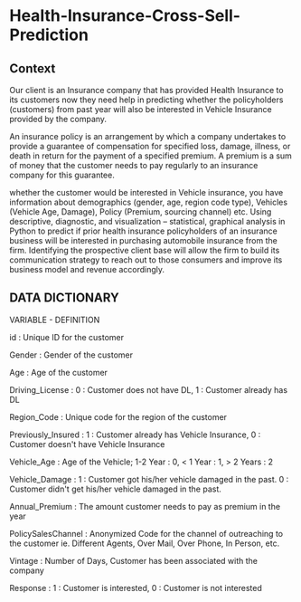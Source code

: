 # Health-Insurance-Cross-Sell-Prediction
## Context
Our client is an Insurance company that has provided Health Insurance to its customers now they need help in predicting whether the policyholders (customers) from past year will also be interested in Vehicle Insurance provided by the company.

An insurance policy is an arrangement by which a company undertakes to provide a guarantee of compensation for specified loss, damage, illness, or death in return for the payment of a specified premium. A premium is a sum of money that the customer needs to pay regularly to an insurance company for this guarantee.

whether the customer would be interested in Vehicle insurance, you have information about demographics (gender, age, region code type), Vehicles (Vehicle Age, Damage), Policy (Premium, sourcing channel) etc.
Using descriptive, diagnostic, and visualization – statistical, graphical analysis in Python to predict if prior health insurance policyholders of an insurance business will be interested in purchasing automobile insurance from the firm. 
Identifying the prospective client base will allow the firm to build its communication strategy to reach out to those consumers and improve its business model and revenue accordingly.

## DATA DICTIONARY
VARIABLE - DEFINITION

id : Unique ID for the customer

Gender : Gender of the customer

Age : Age of the customer

Driving_License : 0 : Customer does not have DL, 1 : Customer already has DL

Region_Code : Unique code for the region of the customer

Previously_Insured : 1 : Customer already has Vehicle Insurance, 0 : Customer doesn't have Vehicle Insurance

Vehicle_Age : Age of the Vehicle; 1-2 Year : 0, < 1 Year : 1, > 2 Years : 2

Vehicle_Damage : 1 : Customer got his/her vehicle damaged in the past. 0 : Customer didn't get his/her vehicle damaged in the past.

Annual_Premium : The amount customer needs to pay as premium in the year

PolicySalesChannel : Anonymized Code for the channel of outreaching to the customer ie. Different Agents, Over Mail, Over Phone, In Person, etc.

Vintage : Number of Days, Customer has been associated with the company

Response : 1 : Customer is interested, 0 : Customer is not interested

